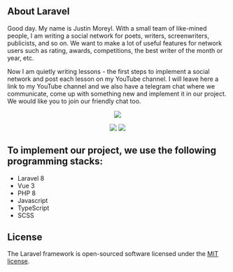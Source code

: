 ## About Laravel

Good day. My name is Justin Moreyl. With a small team of like-mined people, I am writing a social network for poets, writers, screenwriters,
publicists, and so on. We want to make a lot of useful features for network users such as rating, awards, competitions, the best writer of the month or year, etc.
<p>
Now I am quietly writing lessons - the first steps to implement a social network and post each lesson on my YouTube channel. I will leave here a link to my YouTube channel and we also have a telegram chat where we communicate, come up with something new and implement it in our project. We would like you to join our friendly chat too. 
</p>


<p align="center"><a href="https://yapx.ru/v/Qoo4r"><img src="https://i.yapx.ru/Qoo4r.jpg"></a></p>

<p align="center">
<a href="https://www.youtube.com/channel/UCxdlv-lToPFn3xflN2ChRYA/videos"><img src="https://i.yapx.ru/QoqIW.png" ></a>
<a href="https://t.me/ospreystudio"><img src="https://i.yapx.ru/QoqZH.png" ></a>
</p>

## To implement our project, we use the following programming stacks:

- Laravel 8
- Vue 3
- PHP 8
- Javascript
- TypeScript
- SCSS

## License

The Laravel framework is open-sourced software licensed under the [MIT license](https://opensource.org/licenses/MIT).

